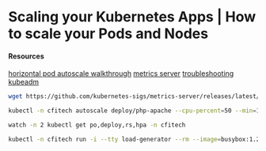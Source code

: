 # Scaling your Kubernetes Apps | How to scale your Pods and Nodes

#### Resources

[horizontal pod autoscale walkthrough](https://kubernetes.io/docs/tasks/run-application/horizontal-pod-autoscale-walkthrough/)
[metrics server](https://github.com/kubernetes-sigs/metrics-server#readme)
[troubleshooting kubeadm](https://kubernetes.io/docs/setup/production-environment/tools/kubeadm/troubleshooting-kubeadm/)

```sh
wget https://github.com/kubernetes-sigs/metrics-server/releases/latest/download/components.yaml > metrics.yaml
```

```sh
kubectl -n cfitech autoscale deploy/php-apache --cpu-percent=50 --min=1 --max=5 $do > hpa.yaml
```

```sh
watch -n 2 kubectl get po,deploy,rs,hpa -n cfitech
```

```sh
kubectl -n cfitech run -i --tty load-generator --rm --image=busybox:1.28 --restart=Never -- /bin/sh -c "while sleep 0.01; do wget -q -O- http://php-apache; done"
```
